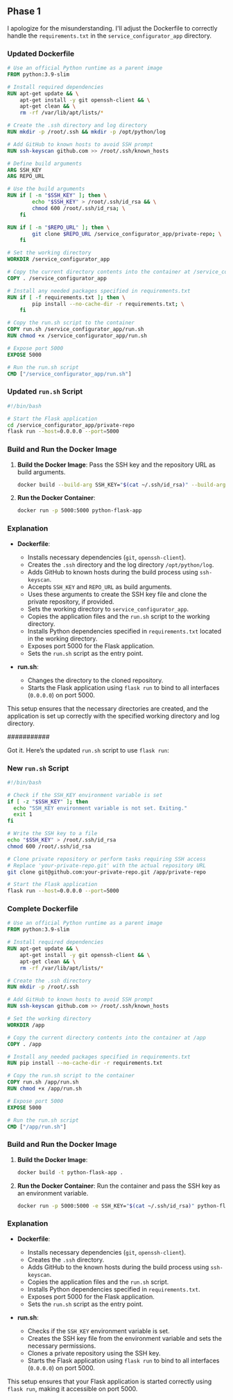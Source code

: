 ## Phase 1
I apologize for the misunderstanding. I'll adjust the Dockerfile to correctly handle the `requirements.txt` in the `service_configurator_app` directory.

### Updated Dockerfile

```Dockerfile
# Use an official Python runtime as a parent image
FROM python:3.9-slim

# Install required dependencies
RUN apt-get update && \
    apt-get install -y git openssh-client && \
    apt-get clean && \
    rm -rf /var/lib/apt/lists/*

# Create the .ssh directory and log directory
RUN mkdir -p /root/.ssh && mkdir -p /opt/python/log

# Add GitHub to known hosts to avoid SSH prompt
RUN ssh-keyscan github.com >> /root/.ssh/known_hosts

# Define build arguments
ARG SSH_KEY
ARG REPO_URL

# Use the build arguments
RUN if [ -n "$SSH_KEY" ]; then \
        echo "$SSH_KEY" > /root/.ssh/id_rsa && \
        chmod 600 /root/.ssh/id_rsa; \
    fi

RUN if [ -n "$REPO_URL" ]; then \
        git clone $REPO_URL /service_configurator_app/private-repo; \
    fi

# Set the working directory
WORKDIR /service_configurator_app

# Copy the current directory contents into the container at /service_configurator_app
COPY . /service_configurator_app

# Install any needed packages specified in requirements.txt
RUN if [ -f requirements.txt ]; then \
        pip install --no-cache-dir -r requirements.txt; \
    fi

# Copy the run.sh script to the container
COPY run.sh /service_configurator_app/run.sh
RUN chmod +x /service_configurator_app/run.sh

# Expose port 5000
EXPOSE 5000

# Run the run.sh script
CMD ["/service_configurator_app/run.sh"]
```

### Updated `run.sh` Script

```bash
#!/bin/bash

# Start the Flask application
cd /service_configurator_app/private-repo
flask run --host=0.0.0.0 --port=5000
```

### Build and Run the Docker Image

1. **Build the Docker Image**: Pass the SSH key and the repository URL as build arguments.

   ```bash
   docker build --build-arg SSH_KEY="$(cat ~/.ssh/id_rsa)" --build-arg REPO_URL=git@github.com:your-private-repo.git -t python-flask-app .
   ```

2. **Run the Docker Container**:

   ```bash
   docker run -p 5000:5000 python-flask-app
   ```

### Explanation

- **Dockerfile**:
  - Installs necessary dependencies (`git`, `openssh-client`).
  - Creates the `.ssh` directory and the log directory `/opt/python/log`.
  - Adds GitHub to known hosts during the build process using `ssh-keyscan`.
  - Accepts `SSH_KEY` and `REPO_URL` as build arguments.
  - Uses these arguments to create the SSH key file and clone the private repository, if provided.
  - Sets the working directory to `service_configurator_app`.
  - Copies the application files and the `run.sh` script to the working directory.
  - Installs Python dependencies specified in `requirements.txt` located in the working directory.
  - Exposes port 5000 for the Flask application.
  - Sets the `run.sh` script as the entry point.

- **run.sh**:
  - Changes the directory to the cloned repository.
  - Starts the Flask application using `flask run` to bind to all interfaces (`0.0.0.0`) on port 5000.

This setup ensures that the necessary directories are created, and the application is set up correctly with the specified working directory and log directory.

###########







Got it. Here’s the updated `run.sh` script to use `flask run`:

### New `run.sh` Script

```bash
#!/bin/bash

# Check if the SSH_KEY environment variable is set
if [ -z "$SSH_KEY" ]; then
  echo "SSH_KEY environment variable is not set. Exiting."
  exit 1
fi

# Write the SSH key to a file
echo "$SSH_KEY" > /root/.ssh/id_rsa
chmod 600 /root/.ssh/id_rsa

# Clone private repository or perform tasks requiring SSH access
# Replace 'your-private-repo.git' with the actual repository URL
git clone git@github.com:your-private-repo.git /app/private-repo

# Start the Flask application
flask run --host=0.0.0.0 --port=5000
```

### Complete Dockerfile

```Dockerfile
# Use an official Python runtime as a parent image
FROM python:3.9-slim

# Install required dependencies
RUN apt-get update && \
    apt-get install -y git openssh-client && \
    apt-get clean && \
    rm -rf /var/lib/apt/lists/*

# Create the .ssh directory
RUN mkdir -p /root/.ssh

# Add GitHub to known hosts to avoid SSH prompt
RUN ssh-keyscan github.com >> /root/.ssh/known_hosts

# Set the working directory
WORKDIR /app

# Copy the current directory contents into the container at /app
COPY . /app

# Install any needed packages specified in requirements.txt
RUN pip install --no-cache-dir -r requirements.txt

# Copy the run.sh script to the container
COPY run.sh /app/run.sh
RUN chmod +x /app/run.sh

# Expose port 5000
EXPOSE 5000

# Run the run.sh script
CMD ["/app/run.sh"]
```

### Build and Run the Docker Image

1. **Build the Docker Image**:

   ```bash
   docker build -t python-flask-app .
   ```

2. **Run the Docker Container**: Run the container and pass the SSH key as an environment variable.

   ```bash
   docker run -p 5000:5000 -e SSH_KEY="$(cat ~/.ssh/id_rsa)" python-flask-app
   ```

### Explanation

- **Dockerfile**:
  - Installs necessary dependencies (`git`, `openssh-client`).
  - Creates the `.ssh` directory.
  - Adds GitHub to the known hosts during the build process using `ssh-keyscan`.
  - Copies the application files and the `run.sh` script.
  - Installs Python dependencies specified in `requirements.txt`.
  - Exposes port 5000 for the Flask application.
  - Sets the `run.sh` script as the entry point.

- **run.sh**:
  - Checks if the `SSH_KEY` environment variable is set.
  - Creates the SSH key file from the environment variable and sets the necessary permissions.
  - Clones a private repository using the SSH key.
  - Starts the Flask application using `flask run` to bind to all interfaces (`0.0.0.0`) on port 5000.

This setup ensures that your Flask application is started correctly using `flask run`, making it accessible on port 5000.
